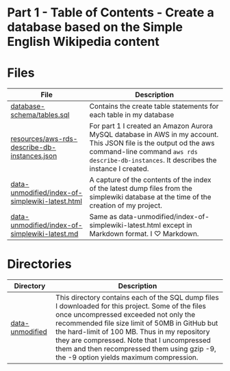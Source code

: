 # Part 1 - Table of Contents - Create a database based on the Simple English Wikipedia content

# Files
| File | Description |
|------|-------------|
| [database-schema/tables.sql](../../../../database-schema/tables.sql) | Contains the create table statements for each table in my database |
| [resources/aws-rds-describe-db-instances.json](../../../../resources/aws-rds-describe-db-instances.json)| For part 1 I created an Amazon Aurora MySQL database in AWS in my account. This JSON file is the output od the aws command-line command `aws rds describe-db-instances`. It describes the instance I created. |
| [data-unmodified/index-of-simplewiki-latest.html](../../../../data-unmodified/index-of-simplewiki-latest.html) | A capture of the contents of the index of the latest dump files from the simplewiki database at the time of the creation of my project. |
| [data-unmodified/index-of-simplewiki-latest.md](../../../../data-unmodified/index-of-simplewiki-latest.md) | Same as data-unmodified/index-of-simplewiki-latest.html except in Markdown format. I ♡ Markdown. |

# Directories
| Directory | Description |
|-----------|-------------|
| [data-unmodified](../../../../data-unmodified/) | This directory contains each of the SQL dump files I downloaded for this project. Some of the files once uncompressed exceeded not only the recommended file size limit of 50MB in GitHub but the hard-limit of 100 MB. Thus in my repository they are compressed. Note that I uncompressed them and then recompressed them using gzip -9, the -9 option yields maximum compression. |
